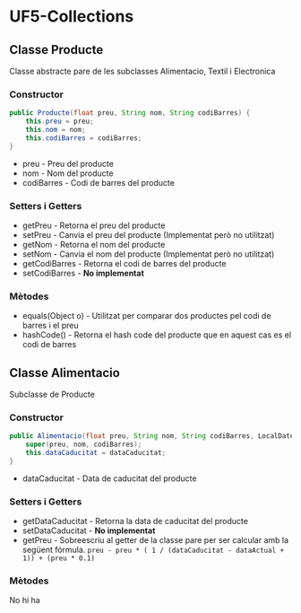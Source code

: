 # UF5-Collections
## Classe Producte
Classe abstracte pare de les subclasses Alimentacio, Textil i Electronica
### Constructor
````java 
public Producte(float preu, String nom, String codiBarres) {
    this.preu = preu;
    this.nom = nom;
    this.codiBarres = codiBarres;
} 
````
- preu - Preu del producte
- nom - Nom del producte
- codiBarres - Codi de barres del producte

### Setters i Getters
- getPreu - Retorna el preu del producte
- setPreu - Canvia el preu del producte (Implementat però no utilitzat)
- getNom - Retorna el nom del producte
- setNom - Canvia el nom del producte (Implementat però no utilitzat)
- getCodiBarres - Retorna el codi de barres del producte
- setCodiBarres - **No implementat**

### Mètodes
- equals(Object o) - Utilitzat per comparar dos productes pel codi de barres i el preu
- hashCode() - Retorna el hash code del producte que en aquest cas es el codi de barres

## Classe Alimentacio
Subclasse de Producte

### Constructor
````java
public Alimentacio(float preu, String nom, String codiBarres, LocalDate dataCaducitat) {
    super(preu, nom, codiBarres);
    this.dataCaducitat = dataCaducitat;
}
````
- dataCaducitat - Data de caducitat del producte

### Setters i Getters
- getDataCaducitat - Retorna la data de caducitat del producte
- setDataCaducitat - **No implementat**
- getPreu - Sobreescriu al getter de la classe pare per ser calcular amb la següent fórmula. ``preu - preu * ( 1 / (dataCaducitat - dataActual + 1)) + (preu * 0.1)``

### Mètodes
No hi ha